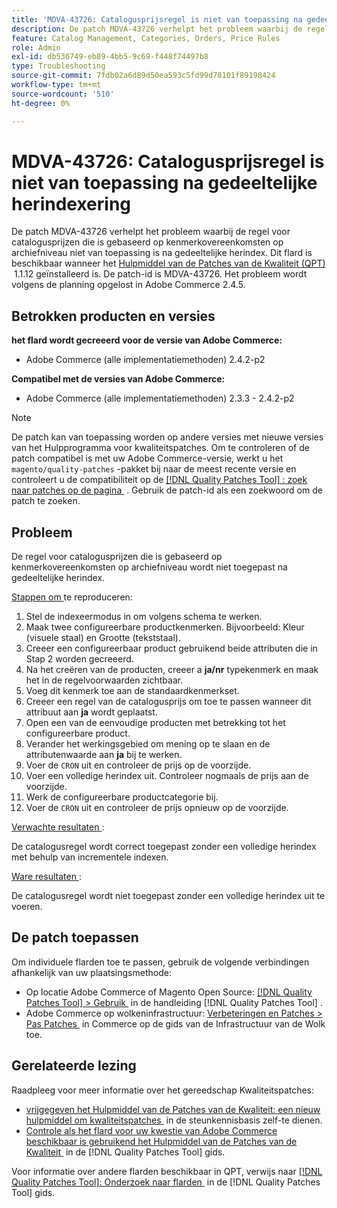 ```yaml
---
title: 'MDVA-43726: Catalogusprijsregel is niet van toepassing na gedeeltelijke herindexering'
description: De patch MDVA-43726 verhelpt het probleem waarbij de regel voor catalogusprijzen die is gebaseerd op kenmerkovereenkomsten op archiefniveau niet van toepassing is na gedeeltelijke herindex. Deze patch is beschikbaar wanneer [Quality Patches Tool (QPT)] (https://experienceleague.adobe.com/nl/docs/commerce-operations/tools/quality-patches-tool/quality-patches-tool-to-self-serve-quality-patches) 1.1.12 is geïnstalleerd. De patch-id is MDVA-43726. Het probleem wordt volgens de planning opgelost in Adobe Commerce 2.4.5.
feature: Catalog Management, Categories, Orders, Price Rules
role: Admin
exl-id: db536749-eb89-4bb5-9c69-f448f74497b8
type: Troubleshooting
source-git-commit: 7fdb02a6d89d50ea593c5fd99d78101f89198424
workflow-type: tm+mt
source-wordcount: '510'
ht-degree: 0%

---
```


# MDVA-43726: Catalogusprijsregel is niet van toepassing na gedeeltelijke herindexering

De patch MDVA-43726 verhelpt het probleem waarbij de regel voor catalogusprijzen die is gebaseerd op kenmerkovereenkomsten op archiefniveau niet van toepassing is na gedeeltelijke herindex. Dit flard is beschikbaar wanneer het [&#x200B; Hulpmiddel van de Patches van de Kwaliteit (QPT) &#x200B;](https://experienceleague.adobe.com/nl/docs/commerce-operations/tools/quality-patches-tool/quality-patches-tool-to-self-serve-quality-patches) 1.1.12 geïnstalleerd is. De patch-id is MDVA-43726. Het probleem wordt volgens de planning opgelost in Adobe Commerce 2.4.5.

## Betrokken producten en versies

**het flard wordt gecreeerd voor de versie van Adobe Commerce:**

* Adobe Commerce (alle implementatiemethoden) 2.4.2-p2

**Compatibel met de versies van Adobe Commerce:**

* Adobe Commerce (alle implementatiemethoden) 2.3.3 - 2.4.2-p2

>[!NOTE]
>
>De patch kan van toepassing worden op andere versies met nieuwe versies van het Hulpprogramma voor kwaliteitspatches. Om te controleren of de patch compatibel is met uw Adobe Commerce-versie, werkt u het `magento/quality-patches` -pakket bij naar de meest recente versie en controleert u de compatibiliteit op de [[!DNL Quality Patches Tool] : zoek naar patches op de pagina &#x200B;](https://experienceleague.adobe.com/nl/docs/commerce-operations/tools/quality-patches-tool/quality-patches-tool-to-self-serve-quality-patches) . Gebruik de patch-id als een zoekwoord om de patch te zoeken.

## Probleem

De regel voor catalogusprijzen die is gebaseerd op kenmerkovereenkomsten op archiefniveau wordt niet toegepast na gedeeltelijke herindex.

<u> Stappen om </u> te reproduceren:

1. Stel de indexeermodus in om volgens schema te werken.
1. Maak twee configureerbare productkenmerken. Bijvoorbeeld: Kleur (visuele staal) en Grootte (tekststaal).
1. Creeer een configureerbaar product gebruikend beide attributen die in Stap 2 worden gecreeerd.
1. Na het creëren van de producten, creeer a **ja/nr** typekenmerk en maak het in de regelvoorwaarden zichtbaar.
1. Voeg dit kenmerk toe aan de standaardkenmerkset.
1. Creeer een regel van de catalogusprijs om toe te passen wanneer dit attribuut aan **ja** wordt geplaatst.
1. Open een van de eenvoudige producten met betrekking tot het configureerbare product.
1. Verander het werkingsgebied om mening op te slaan en de attributenwaarde aan **ja** bij te werken.
1. Voer de `CRON` uit en controleer de prijs op de voorzijde.
1. Voer een volledige herindex uit. Controleer nogmaals de prijs aan de voorzijde.
1. Werk de configureerbare productcategorie bij.
1. Voer de `CRON` uit en controleer de prijs opnieuw op de voorzijde.

<u> Verwachte resultaten </u>:

De catalogusregel wordt correct toegepast zonder een volledige herindex met behulp van incrementele indexen.

<u> Ware resultaten </u>:

De catalogusregel wordt niet toegepast zonder een volledige herindex uit te voeren.

## De patch toepassen

Om individuele flarden toe te passen, gebruik de volgende verbindingen afhankelijk van uw plaatsingsmethode:

* Op locatie Adobe Commerce of Magento Open Source: [[!DNL Quality Patches Tool] > Gebruik &#x200B;](/help/tools/quality-patches-tool/usage.md) in de handleiding [!DNL Quality Patches Tool] .
* Adobe Commerce op wolkeninfrastructuur: [&#x200B; Verbeteringen en Patches > Pas Patches &#x200B;](https://experienceleague.adobe.com/docs/commerce-cloud-service/user-guide/develop/upgrade/apply-patches.html?lang=nl-NL) in Commerce op de gids van de Infrastructuur van de Wolk toe.

## Gerelateerde lezing

Raadpleeg voor meer informatie over het gereedschap Kwaliteitspatches:

* [&#x200B; vrijgegeven het Hulpmiddel van de Patches van de Kwaliteit: een nieuw hulpmiddel om kwaliteitspatches &#x200B;](https://experienceleague.adobe.com/nl/docs/commerce-operations/tools/quality-patches-tool/quality-patches-tool-to-self-serve-quality-patches) in de steunkennisbasis zelf-te dienen.
* [&#x200B; Controle als het flard voor uw kwestie van Adobe Commerce beschikbaar is gebruikend het Hulpmiddel van de Patches van de Kwaliteit &#x200B;](/help/tools/quality-patches-tool/patches-available-in-qpt/check-patch-for-magento-issue-with-magento-quality-patches.md) in de [!DNL Quality Patches Tool] gids.

Voor informatie over andere flarden beschikbaar in QPT, verwijs naar [[!DNL Quality Patches Tool]: Onderzoek naar flarden &#x200B;](https://experienceleague.adobe.com/tools/commerce-quality-patches/index.html?lang=nl-NL) in de [!DNL Quality Patches Tool] gids.
